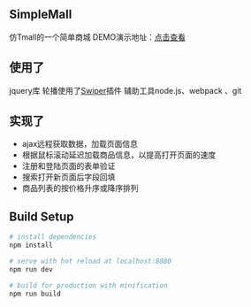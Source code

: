 ## SimpleMall
仿Tmall的一个简单商城
DEMO演示地址：[点击查看](http://www.yancx.cn/SimpleMall)

## 使用了
jquery库
轮播使用了[Swiper](http://www.swiper.com.cn/)插件
辅助工具node.js、webpack 、git

## 实现了
* ajax远程获取数据，加载页面信息
* 根据鼠标滚动延迟加载商品信息，以提高打开页面的速度
* 注册和登陆页面的表单验证
* 搜索打开新页面后字段回填
* 商品列表的按价格升序或降序排列

## Build Setup

``` bash
# install dependencies
npm install

# serve with hot reload at localhost:8080
npm run dev

# build for production with minification
npm run build
```
